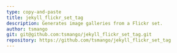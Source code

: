 ```yaml
---
type: copy-and-paste
title: jekyll_flickr_set_tag
description: Generates image galleries from a Flickr set.
author: tsmango
git: git@github.com:tsmango/jekyll_flickr_set_tag.git
repository: https://github.com/tsmango/jekyll_flickr_set_tag
---
```


